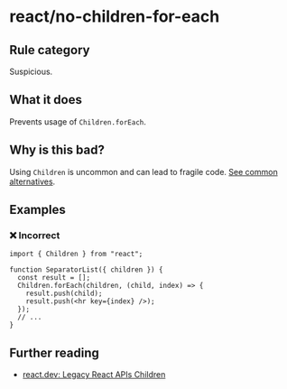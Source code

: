 # react/no-children-for-each

<!-- end auto-generated rule header -->

## Rule category

Suspicious.

## What it does

Prevents usage of `Children.forEach`.

## Why is this bad?

Using `Children` is uncommon and can lead to fragile code. [See common alternatives](https://react.dev/reference/react/Children#alternatives).

## Examples

### ❌ Incorrect

```tsx
import { Children } from "react";

function SeparatorList({ children }) {
  const result = [];
  Children.forEach(children, (child, index) => {
    result.push(child);
    result.push(<hr key={index} />);
  });
  // ...
}
```

## Further reading

- [react.dev: Legacy React APIs Children](https://react.dev/reference/react/Children)
